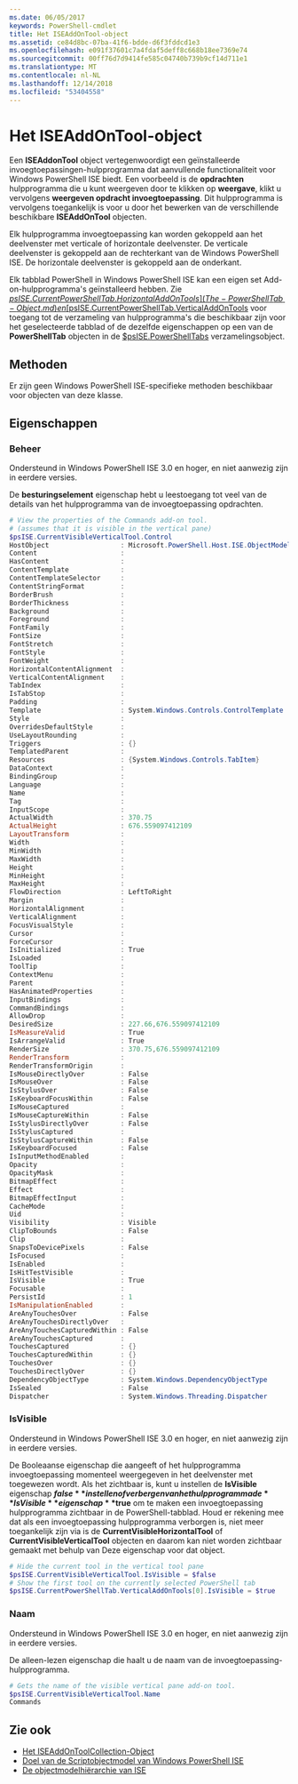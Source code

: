 ```yaml
---
ms.date: 06/05/2017
keywords: PowerShell-cmdlet
title: Het ISEAddOnTool-object
ms.assetid: ce84d8bc-07ba-41f6-bdde-d6f3fddcd1e3
ms.openlocfilehash: e091f37601c7a4fdaf5deff8c668b18ee7369e74
ms.sourcegitcommit: 00ff76d7d9414fe585c04740b739b9cf14d711e1
ms.translationtype: MT
ms.contentlocale: nl-NL
ms.lasthandoff: 12/14/2018
ms.locfileid: "53404558"
---
```

# <a name="the-iseaddontool-object"></a>Het ISEAddOnTool-object

Een **ISEAddonTool** object vertegenwoordigt een geïnstalleerde invoegtoepassingen-hulpprogramma dat aanvullende functionaliteit voor Windows PowerShell ISE biedt. Een voorbeeld is de **opdrachten** hulpprogramma die u kunt weergeven door te klikken op **weergave**, klikt u vervolgens **weergeven opdracht invoegtoepassing**. Dit hulpprogramma is vervolgens toegankelijk is voor u door het bewerken van de verschillende beschikbare **ISEAddOnTool** objecten.

Elk hulpprogramma invoegtoepassing kan worden gekoppeld aan het deelvenster met verticale of horizontale deelvenster. De verticale deelvenster is gekoppeld aan de rechterkant van de Windows PowerShell ISE. De horizontale deelvenster is gekoppeld aan de onderkant.

Elk tabblad PowerShell in Windows PowerShell ISE kan een eigen set Add-on-hulpprogramma's geïnstalleerd hebben. Zie [$psISE.CurrentPowerShellTab.HorizontalAddOnTools](The-PowerShellTab-Object.md) en [$psISE.CurrentPowerShellTab.VerticalAddOnTools](The-PowerShellTab-Object.md) voor toegang tot de verzameling van hulpprogramma's die beschikbaar zijn voor het geselecteerde tabblad of de dezelfde eigenschappen op een van de **PowerShellTab** objecten in de [$psISE.PowerShellTabs](The-PowerShellTabCollection-Object.md) verzamelingsobject.

## <a name="methods"></a>Methoden

Er zijn geen Windows PowerShell ISE-specifieke methoden beschikbaar voor objecten van deze klasse.

## <a name="properties"></a>Eigenschappen

### <a name="control"></a>Beheer

Ondersteund in Windows PowerShell ISE 3.0 en hoger, en niet aanwezig zijn in eerdere versies.

De **besturingselement** eigenschap hebt u leestoegang tot veel van de details van het hulpprogramma van de invoegtoepassing opdrachten.

```powershell
# View the properties of the Commands add-on tool.
# (assumes that it is visible in the vertical pane)
$psISE.CurrentVisibleVerticalTool.Control
HostObject                  : Microsoft.PowerShell.Host.ISE.ObjectModelRoot
Content                     :
HasContent                  :
ContentTemplate             :
ContentTemplateSelector     :
ContentStringFormat         :
BorderBrush                 :
BorderThickness             :
Background                  :
Foreground                  :
FontFamily                  :
FontSize                    :
FontStretch                 :
FontStyle                   :
FontWeight                  :
HorizontalContentAlignment  :
VerticalContentAlignment    :
TabIndex                    :
IsTabStop                   :
Padding                     :
Template                    : System.Windows.Controls.ControlTemplate
Style                       :
OverridesDefaultStyle       :
UseLayoutRounding           :
Triggers                    : {}
TemplatedParent             :
Resources                   : {System.Windows.Controls.TabItem}
DataContext                 :
BindingGroup                :
Language                    :
Name                        :
Tag                         :
InputScope                  :
ActualWidth                 : 370.75
ActualHeight                : 676.559097412109
LayoutTransform             :
Width                       :
MinWidth                    :
MaxWidth                    :
Height                      :
MinHeight                   :
MaxHeight                   :
FlowDirection               : LeftToRight
Margin                      :
HorizontalAlignment         :
VerticalAlignment           :
FocusVisualStyle            :
Cursor                      :
ForceCursor                 :
IsInitialized               : True
IsLoaded                    :
ToolTip                     :
ContextMenu                 :
Parent                      :
HasAnimatedProperties       :
InputBindings               :
CommandBindings             :
AllowDrop                   :
DesiredSize                 : 227.66,676.559097412109
IsMeasureValid              : True
IsArrangeValid              : True
RenderSize                  : 370.75,676.559097412109
RenderTransform             :
RenderTransformOrigin       :
IsMouseDirectlyOver         : False
IsMouseOver                 : False
IsStylusOver                : False
IsKeyboardFocusWithin       : False
IsMouseCaptured             :
IsMouseCaptureWithin        : False
IsStylusDirectlyOver        : False
IsStylusCaptured            :
IsStylusCaptureWithin       : False
IsKeyboardFocused           : False
IsInputMethodEnabled        :
Opacity                     :
OpacityMask                 :
BitmapEffect                :
Effect                      :
BitmapEffectInput           :
CacheMode                   :
Uid                         :
Visibility                  : Visible
ClipToBounds                : False
Clip                        :
SnapsToDevicePixels         : False
IsFocused                   :
IsEnabled                   :
IsHitTestVisible            :
IsVisible                   : True
Focusable                   :
PersistId                   : 1
IsManipulationEnabled       :
AreAnyTouchesOver           : False
AreAnyTouchesDirectlyOver   :
AreAnyTouchesCapturedWithin : False
AreAnyTouchesCaptured       :
TouchesCaptured             : {}
TouchesCapturedWithin       : {}
TouchesOver                 : {}
TouchesDirectlyOver         : {}
DependencyObjectType        : System.Windows.DependencyObjectType
IsSealed                    : False
Dispatcher                  : System.Windows.Threading.Dispatcher
```

### <a name="isvisible"></a>IsVisible

Ondersteund in Windows PowerShell ISE 3.0 en hoger, en niet aanwezig zijn in eerdere versies.

De Booleaanse eigenschap die aangeeft of het hulpprogramma invoegtoepassing momenteel weergegeven in het deelvenster met toegewezen wordt. Als het zichtbaar is, kunt u instellen de **IsVisible** eigenschap **$false** instellen of verbergen van het hulpprogramma de **IsVisible** eigenschap **$true** om te maken een invoegtoepassing hulpprogramma zichtbaar in de PowerShell-tabblad. Houd er rekening mee dat als een invoegtoepassing hulpprogramma verborgen is, niet meer toegankelijk zijn via is de **CurrentVisibleHorizontalTool** of **CurrentVisibleVerticalTool** objecten en daarom kan niet worden zichtbaar gemaakt met behulp van Deze eigenschap voor dat object.

```powershell
# Hide the current tool in the vertical tool pane
$psISE.CurrentVisibleVerticalTool.IsVisible = $false
# Show the first tool on the currently selected PowerShell tab
$psISE.CurrentPowerShellTab.VerticalAddOnTools[0].IsVisible = $true
```

### <a name="name"></a>Naam

Ondersteund in Windows PowerShell ISE 3.0 en hoger, en niet aanwezig zijn in eerdere versies.

De alleen-lezen eigenschap die haalt u de naam van de invoegtoepassing-hulpprogramma.

```powershell
# Gets the name of the visible vertical pane add-on tool.
$psISE.CurrentVisibleVerticalTool.Name
Commands
```

## <a name="see-also"></a>Zie ook

- [Het ISEAddOnToolCollection-Object](The-ISEAddOnToolCollection-Object.md)
- [Doel van de Scriptobjectmodel van Windows PowerShell ISE](Purpose-of-the-Windows-PowerShell-ISE-Scripting-Object-Model.md)
- [De objectmodelhiërarchie van ISE](The-ISE-Object-Model-Hierarchy.md)